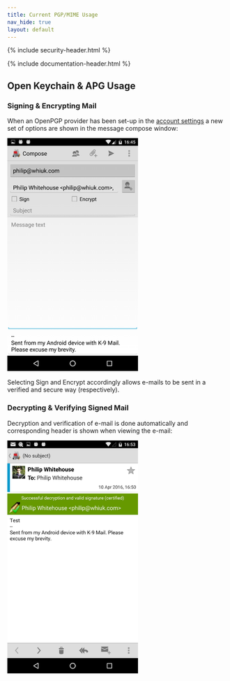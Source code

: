 ```yaml
---
title: Current PGP/MIME Usage
nav_hide: true 
layout: default
---
```


{% include security-header.html %}

{% include documentation-header.html %}

## Open Keychain & APG Usage

### Signing & Encrypting Mail

When an OpenPGP provider has been set-up in the [account settings](/documentation/settings/account.html) a new set of options are shown in the message compose window:

<img src="/assets/img/encryption_current_compose_dialog.png" alt="Encrypting email" width="300" />

Selecting Sign and Encrypt accordingly allows e-mails to be sent in a verified and secure way (respectively).

### Decrypting & Verifying Signed Mail

Decryption and verification of e-mail is done automatically and corresponding header is shown when viewing the e-mail:

<img src="/assets/img/encryption_current_decryption.png" alt="Viewing encrypted email" width="300" />
